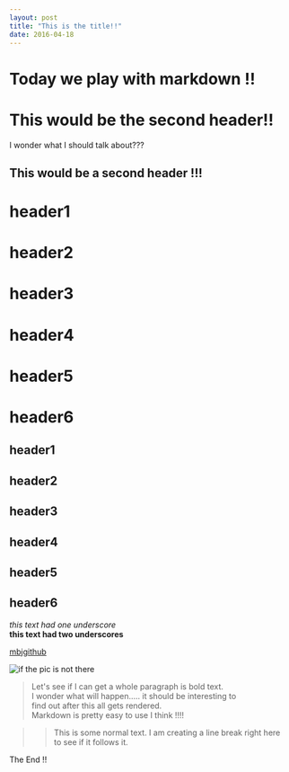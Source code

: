 ```yaml
---
layout: post
title: "This is the title!!"
date: 2016-04-18
---
```


Today we play with markdown !!  
=
This would be the second header!!  
 ===  
I wonder what I should talk about???  

This would be a second header !!!  
----------  

header1  
=
header2  
==
header3  
===
header4  
====
header5  
=====
header6  
======

header1  
-
header2  
--
header3  
---
header4  
----
header5  
-----
header6  
------
_this text had one underscore_  
__this text had two underscores__

[mbjgithub](https://github.com/)  

[img1]:http://img.lum.dolimg.com/v1/images/character_mickeymouse_home_mickey_notemplate_3a0db1b2.jpeg?region=0,0,600,600&width=320  "MM Title"
![if the pic is not there][img1]  



>Let's see if I can get a whole paragraph is bold text.  
I wonder what will happen..... it should be interesting to  
find out after this all gets rendered.  
Markdown is pretty easy to use I think !!!!  
>

>>This is some normal text. I am creating a line break right here  
to see if it follows it.  
>>  
The End !!  


